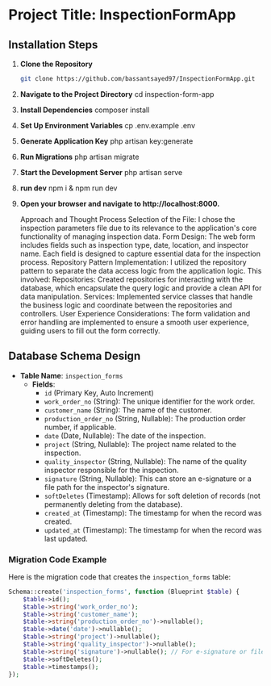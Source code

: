 # Project Title: InspectionFormApp

## Installation Steps

1. **Clone the Repository**
   ```bash
   git clone https://github.com/bassantsayed97/InspectionFormApp.git

2. **Navigate to the Project Directory**
    cd inspection-form-app

3. **Install Dependencies**
    composer install

4. **Set Up Environment Variables** 
    cp .env.example .env

5. **Generate Application Key**
    php artisan key:generate

6. **Run Migrations**
    php artisan migrate

7. **Start the Development Server**
    php artisan serve

8. **run dev**
    npm i & npm run dev

9. **Open your browser and navigate to http://localhost:8000.**

    Approach and Thought Process
    Selection of the File: I chose the inspection parameters file due to its relevance to the application's core functionality of managing inspection data.
    Form Design: The web form includes fields such as inspection type, date, location, and inspector name. Each field is designed to capture essential data for the inspection process.
    Repository Pattern Implementation: I utilized the repository pattern to separate the data access logic from the application logic. This involved:
    Repositories: Created repositories for interacting with the database, which encapsulate the query logic and provide a clean API for data manipulation.
    Services: Implemented service classes that handle the business logic and coordinate between the repositories and controllers.
    User Experience Considerations: The form validation and error handling are implemented to ensure a smooth user experience, guiding users to fill out the form correctly.


## Database Schema Design

- **Table Name**: `inspection_forms`
  - **Fields**:
    - `id` (Primary Key, Auto Increment)
    - `work_order_no` (String): The unique identifier for the work order.
    - `customer_name` (String): The name of the customer.
    - `production_order_no` (String, Nullable): The production order number, if applicable.
    - `date` (Date, Nullable): The date of the inspection.
    - `project` (String, Nullable): The project name related to the inspection.
    - `quality_inspector` (String, Nullable): The name of the quality inspector responsible for the inspection.
    - `signature` (String, Nullable): This can store an e-signature or a file path for the inspector's signature.
    - `softDeletes` (Timestamp): Allows for soft deletion of records (not permanently deleting from the database).
    - `created_at` (Timestamp): The timestamp for when the record was created.
    - `updated_at` (Timestamp): The timestamp for when the record was last updated.

### Migration Code Example

Here is the migration code that creates the `inspection_forms` table:

```php
Schema::create('inspection_forms', function (Blueprint $table) {
    $table->id();
    $table->string('work_order_no');
    $table->string('customer_name');
    $table->string('production_order_no')->nullable();
    $table->date('date')->nullable();
    $table->string('project')->nullable();
    $table->string('quality_inspector')->nullable();
    $table->string('signature')->nullable(); // For e-signature or file path
    $table->softDeletes();
    $table->timestamps();
});






